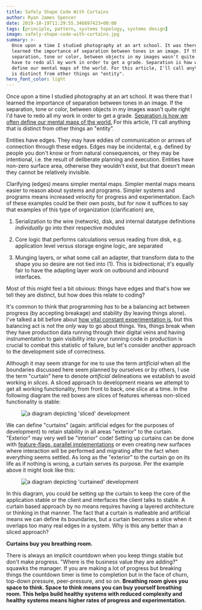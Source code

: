 ```yaml
---
title: Safely Shape Code With Curtains
author: Ryan James Spencer
date: 2019-10-19T11:29:55.346897423+00:00
tags: [principle, pattern, systems topology, systems design]
image: safely-shape-code-with-curtains.jpg
summary: >-
  Once upon a time I studied photography at an art school. It was there that I
  learned the importance of separation between tones in an image. If the
  separation, tone or color, between objects in my images wasn't quite right I'd
  have to redo all my work in order to get a grade. Separation is how we often
  define our mental maps of the world. For this article, I'll call anything that
  is distinct from other things an "entity".
hero_font_color: light
---
```


Once upon a time I studied photography at an art school. It was there that I
learned the importance of separation between tones in an image. If the
separation, tone or color, between objects in my images wasn't quite right I'd
have to redo all my work in order to get a grade. [Separation is how we often
define our mental maps of the
world.](https://en.wikipedia.org/wiki/Gestalt_psychology) For this article, I'll
call anything that is distinct from other things an "entity".

Entities have edges. They may have eddies of communication or arrows of
connection through these edges. Edges may be incidental, e.g. defined by people
you don't know or from natural consequences, or they may be intentional, i.e.
the result of deliberate planning and execution. Entities have non-zero surface
area, otherwise they wouldn't exist, but that doesn't mean they cannot be
relatively invisible.

Clarifying (edges) means simpler mental maps. Simpler mental maps means easier
to reason about systems and programs. Simpler systems and programs means
increased velocity for progress and experimentation. Each of these examples
could be their own posts, but for now it suffices to say that examples of this
type of organization (clarification) are,

1. Serialization to the wire (network), disk, and internal datatype definitions
   _individually_ go into their respective modules

2. Core logic that performs calculations versus reading from disk, e.g.
   application level versus storage engine logic, are separated

3. Munging layers, or what some call an adapter, that transform data to the
   shape you so desire are not tied into (1). This is bidirectional; it's
   equally fair to have the adapting layer work on outbound and inbound
   interfaces.

Most of this might feel a bit obvious: things have edges and that's how
we tell they are distinct, but how does this relate to coding?

It's common to think that programming _has_ to be a balancing act between
progress (by accepting breakage) and stability (by leaving things alone). I've
talked a bit before about [how vital constant experimentation
is](https://www.justanotherdot.com/posts/may-you-be-the-author-of-two-to-the-n-programs.html),
but this balancing act is not the _only_ way to go about things. Yes, things
break when they have production data running through their digital veins and
having instrumentation to gain visibility into your running code in production
is crucial to combat this statistic of failure, but let's consider another
approach to the development side of correctness.

Although it may seem strange for me to use the term _artificial_ when all the
boundaries discussed here seem planned by ourselves or by others, I use the term
"curtain" here to denote _artificial_ delineations we establish to avoid working
in _slices_. A sliced approach to development means we attempt to get all
working functionality, from front to back, one slice at a time. In the following
diagram the red boxes are slices of features whereas non-sliced functionality is
stable:

<figure>
  <img
    src="/assets/images/sliced-development-example.png"
    alt="a diagram depicting 'sliced' development"
    title="An example of 'sliced' development">
  </img>
</figure>

We can define "curtains" (again: artificial edges for the purposes of
development) to retain stability in all areas "exterior" to the curtain.
"Exterior" may very well be "interior" code! Setting up curtains can be done
with [feature-flags, parallel
implementations](https://www.justanotherdot.com/posts/move-fast-and-tuck-code-into-the-shadows.html)
or even creating new surfaces where interaction will be performed and migrating
after the fact when everything seems settled. As long as the "exterior" to the
curtain go on its life as if nothing is wrong, a curtain serves its purpose. Per
the example above it might look like this:

<figure>
  <img
    src="/assets/images/curtained-development-example.png"
    alt="a diagram depicting 'curtained' development"
    title="An example of 'curtained' development"
  </img>
</figure>

In this diagram, you could be setting up the curtain to keep the core of the
application stable or the client and interfaces the client talks to stable. A
curtain based approach by no means requires having a layered architecture or
thinking in that manner. The fact that a curtain is malleable and artificial
means we can define its boundaries, but a curtain becomes a slice when it
overlaps too many real edges in a system. Why is this any better than a sliced
approach?

**Curtains buy you breathing room.**

There is always an implicit countdown when you keep things stable but don't make
progress. "Where is the business value they are adding?" squawks the manager. If
you are making a lot of progress but breaking things the countdown timer is time
to completion but in the face of churn, top-down pressure, peer-pressure, and so
on. **Breathing room gives you space to think. Space to think means you can buy
yourself breathing room. This helps build healthy systems with reduced
complexity and healthy systems means higher rates of progress and
experimentation.**
